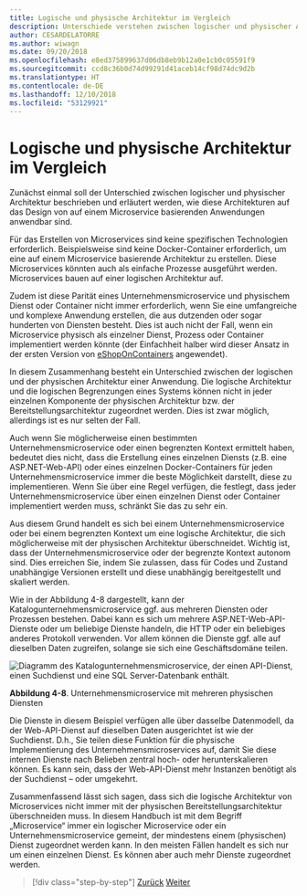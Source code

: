 ```yaml
---
title: Logische und physische Architektur im Vergleich
description: Unterschiede verstehen zwischen logischer und physischer Architektur
author: CESARDELATORRE
ms.author: wiwagn
ms.date: 09/20/2018
ms.openlocfilehash: e8ed375899637d06db8eb9b12a0e1cb0c05591f9
ms.sourcegitcommit: ccd8c36b0d74d99291d41aceb14cf98d74dc9d2b
ms.translationtype: HT
ms.contentlocale: de-DE
ms.lasthandoff: 12/10/2018
ms.locfileid: "53129921"
---
```

# <a name="logical-architecture-versus-physical-architecture"></a>Logische und physische Architektur im Vergleich

Zunächst einmal soll der Unterschied zwischen logischer und physischer Architektur beschrieben und erläutert werden, wie diese Architekturen auf das Design von auf einem Microservice basierenden Anwendungen anwendbar sind.

Für das Erstellen von Microservices sind keine spezifischen Technologien erforderlich. Beispielsweise sind keine Docker-Container erforderlich, um eine auf einem Microservice basierende Architektur zu erstellen. Diese Microservices könnten auch als einfache Prozesse ausgeführt werden. Microservices bauen auf einer logischen Architektur auf.

Zudem ist diese Parität eines Unternehmensmicroservice und physischem Dienst oder Container nicht immer erforderlich, wenn Sie eine umfangreiche und komplexe Anwendung erstellen, die aus dutzenden oder sogar hunderten von Diensten besteht. Dies ist auch nicht der Fall, wenn ein Microservice physisch als einzelner Dienst, Prozess oder Container implementiert werden könnte (der Einfachheit halber wird dieser Ansatz in der ersten Version von [eShopOnContainers](https://aka.ms/MicroservicesArchitecture) angewendet).

In diesem Zusammenhang besteht ein Unterschied zwischen der logischen und der physischen Architektur einer Anwendung. Die logische Architektur und die logischen Begrenzungen eines Systems können nicht in jeder einzelnen Komponente der physischen Architektur bzw. der Bereitstellungsarchitektur zugeordnet werden. Dies ist zwar möglich, allerdings ist es nur selten der Fall.

Auch wenn Sie möglicherweise einen bestimmten Unternehmensmicroservice oder einen begrenzten Kontext ermittelt haben, bedeutet dies nicht, dass die Erstellung eines einzelnen Diensts (z.B. eine ASP.NET-Web-API) oder eines einzelnen Docker-Containers für jeden Unternehmensmicroservice immer die beste Möglichkeit darstellt, diese zu implementieren. Wenn Sie über eine Regel verfügen, die festlegt, dass jeder Unternehmensmicroservice über einen einzelnen Dienst oder Container implementiert werden muss, schränkt Sie das zu sehr ein.

Aus diesem Grund handelt es sich bei einem Unternehmensmicroservice oder bei einem begrenzten Kontext um eine logische Architektur, die sich möglicherweise mit der physischen Architektur überschneidet. Wichtig ist, dass der Unternehmensmicroservice oder der begrenzte Kontext autonom sind. Dies erreichen Sie, indem Sie zulassen, dass für Codes und Zustand unabhängige Versionen erstellt und diese unabhängig bereitgestellt und skaliert werden.

Wie in der Abbildung 4-8 dargestellt, kann der Katalogunternehmensmicroservice ggf. aus mehreren Diensten oder Prozessen bestehen. Dabei kann es sich um mehrere ASP.NET-Web-API-Dienste oder um beliebige Dienste handeln, die HTTP oder ein beliebiges anderes Protokoll verwenden. Vor allem können die Dienste ggf. alle auf dieselben Daten zugreifen, solange sie sich eine Geschäftsdomäne teilen.

![Diagramm des Katalogunternehmensmicroservice, der einen API-Dienst, einen Suchdienst und eine SQL Server-Datenbank enthält.](./media/image8.png)

**Abbildung 4-8**. Unternehmensmicroservice mit mehreren physischen Diensten

Die Dienste in diesem Beispiel verfügen alle über dasselbe Datenmodell, da der Web-API-Dienst auf dieselben Daten ausgerichtet ist wie der Suchdienst. D.h., Sie teilen diese Funktion für die physische Implementierung des Unternehmensmicroservices auf, damit Sie diese internen Dienste nach Belieben zentral hoch- oder herunterskalieren können. Es kann sein, dass der Web-API-Dienst mehr Instanzen benötigt als der Suchdienst – oder umgekehrt.

Zusammenfassend lässt sich sagen, dass sich die logische Architektur von Microservices nicht immer mit der physischen Bereitstellungsarchitektur überschneiden muss. In diesem Handbuch ist mit dem Begriff „Microservice“ immer ein logischer Microservice oder ein Unternehmensmicroservice gemeint, der mindestens einem (physischen) Dienst zugeordnet werden kann. In den meisten Fällen handelt es sich nur um einen einzelnen Dienst. Es können aber auch mehr Dienste zugeordnet werden.

>[!div class="step-by-step"]
>[Zurück](data-sovereignty-per-microservice.md)
>[Weiter](distributed-data-management.md)